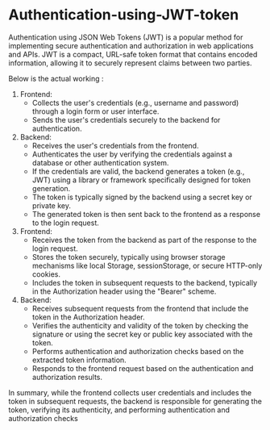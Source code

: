 # Authentication-using-JWT-token
Authentication using JSON Web Tokens (JWT) is a popular method for implementing secure authentication and authorization in web applications and APIs. JWT is a compact, URL-safe token format that contains encoded information, allowing it to securely represent claims between two parties.

Below is the actual working :
1. Frontend:
   - Collects the user's credentials (e.g., username and password) through a login form or user interface.
   - Sends the user's credentials securely to the backend for authentication.
2. Backend:
   - Receives the user's credentials from the frontend.
   - Authenticates the user by verifying the credentials against a database or other authentication system.
   - If the credentials are valid, the backend generates a token (e.g., JWT) using a library or framework specifically designed for token generation.
   - The token is typically signed by the backend using a secret key or private key.
   - The generated token is then sent back to the frontend as a response to the login request.
3. Frontend:
   - Receives the token from the backend as part of the response to the login request.
   - Stores the token securely, typically using browser storage mechanisms like local Storage, sessionStorage, or secure HTTP-only cookies.
   - Includes the token in subsequent requests to the backend, typically in the Authorization header using the "Bearer" scheme.
4. Backend:
   - Receives subsequent requests from the frontend that include the token in the Authorization header.
   - Verifies the authenticity and validity of the token by checking the signature or using the secret key or public key associated with the token.
   - Performs authentication and authorization checks based on the extracted token information.
   - Responds to the frontend request based on the authentication and authorization results.

In summary, while the frontend collects user credentials and includes the token in subsequent requests, the backend is responsible for generating the token, verifying its authenticity, and performing authentication and authorization checks

